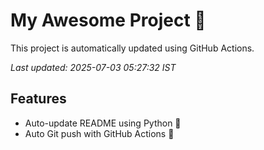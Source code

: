 # My Awesome Project 🚀

This project is automatically updated using GitHub Actions.

_Last updated: 2025-07-03 05:27:32 IST_

## Features
- Auto-update README using Python 🐍
- Auto Git push with GitHub Actions 🤖
